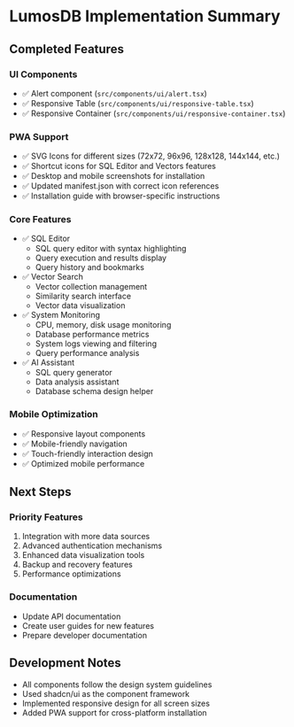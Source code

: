 # LumosDB Implementation Summary

## Completed Features

### UI Components
- ✅ Alert component (`src/components/ui/alert.tsx`)
- ✅ Responsive Table (`src/components/ui/responsive-table.tsx`)
- ✅ Responsive Container (`src/components/ui/responsive-container.tsx`)

### PWA Support
- ✅ SVG Icons for different sizes (72x72, 96x96, 128x128, 144x144, etc.)
- ✅ Shortcut icons for SQL Editor and Vectors features
- ✅ Desktop and mobile screenshots for installation
- ✅ Updated manifest.json with correct icon references
- ✅ Installation guide with browser-specific instructions

### Core Features
- ✅ SQL Editor
  - SQL query editor with syntax highlighting
  - Query execution and results display
  - Query history and bookmarks
- ✅ Vector Search
  - Vector collection management 
  - Similarity search interface
  - Vector data visualization
- ✅ System Monitoring
  - CPU, memory, disk usage monitoring
  - Database performance metrics
  - System logs viewing and filtering
  - Query performance analysis
- ✅ AI Assistant
  - SQL query generator
  - Data analysis assistant
  - Database schema design helper

### Mobile Optimization
- ✅ Responsive layout components
- ✅ Mobile-friendly navigation
- ✅ Touch-friendly interaction design
- ✅ Optimized mobile performance

## Next Steps

### Priority Features
1. Integration with more data sources
2. Advanced authentication mechanisms
3. Enhanced data visualization tools
4. Backup and recovery features
5. Performance optimizations

### Documentation
- Update API documentation
- Create user guides for new features
- Prepare developer documentation

## Development Notes
- All components follow the design system guidelines
- Used shadcn/ui as the component framework
- Implemented responsive design for all screen sizes
- Added PWA support for cross-platform installation 